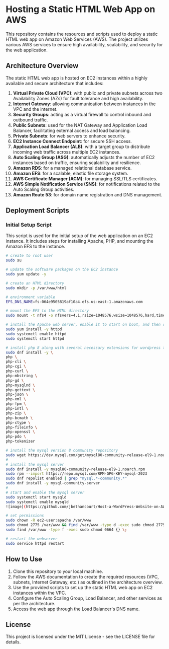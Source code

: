 # Hosting a Static HTML Web App on AWS

This repository contains the resources and scripts used to deploy a static HTML web app on Amazon Web Services (AWS). The project utilizes various AWS services to ensure high availability, scalability, and security for the web application.

## Architecture Overview

The static HTML web app is hosted on EC2 instances within a highly available and secure architecture that includes:

1. **Virtual Private Cloud (VPC)**: with public and private subnets across two Availability Zones (AZs) for fault tolerance and high availability.
2. **Internet Gateway**: allowing communication between instances in the VPC and the internet.
3. **Security Groups**: acting as a virtual firewall to control inbound and outbound traffic.
4. **Public Subnets**: used for the NAT Gateway and Application Load Balancer, facilitating external access and load balancing.
5. **Private Subnets**: for web servers to enhance security.
6. **EC2 Instance Connect Endpoint**: for secure SSH access.
7. **Application Load Balancer (ALB)**: with a target group to distribute incoming web traffic across multiple EC2 instances.
8. **Auto Scaling Group (ASG)**: automatically adjusts the number of EC2 instances based on traffic, ensuring scalability and resilience.
9. **Amazon RDS**: for a managed relational database service.
10. **Amazon EFS**: for a scalable, elastic file storage system.
11. **AWS Certificate Manager (ACM)**: for managing SSL/TLS certificates.
12. **AWS Simple Notification Service (SNS)**: for notifications related to the Auto Scaling Group activities.
13. **Amazon Route 53**: for domain name registration and DNS management.

## Deployment Scripts

### Initial Setup Script

This script is used for the initial setup of the web application on an EC2 instance. It includes steps for installing Apache, PHP, and mounting the Amazon EFS to the instance.

```bash
# create to root user
sudo su

# update the software packages on the EC2 instance 
sudo yum update -y

# create an HTML directory 
sudo mkdir -p /var/www/html

# environment variable
EFS_DNS_NAME=fs-064e9505819af10a4.efs.us-east-1.amazonaws.com

# mount the EFS to the HTML directory 
sudo mount -t nfs4 -o nfsvers=4.1,rsize=1048576,wsize=1048576,hard,timeo=600,retrans=2,noresvport "$EFS_DNS_NAME":/ /var/www/html

# install the Apache web server, enable it to start on boot, and then start the server immediately
sudo yum install -y httpd
sudo systemctl enable httpd 
sudo systemctl start httpd

# install php 8 along with several necessary extensions for wordpress to run
sudo dnf install -y \
php \
php-cli \
php-cgi \
php-curl \
php-mbstring \
php-gd \
php-mysqlnd \
php-gettext \
php-json \
php-xml \
php-fpm \
php-intl \
php-zip \
php-bcmath \
php-ctype \
php-fileinfo \
php-openssl \
php-pdo \
php-tokenizer

# install the mysql version 8 community repository
sudo wget https://dev.mysql.com/get/mysql80-community-release-el9-1.noarch.rpm 
#
# install the mysql server
sudo dnf install -y mysql80-community-release-el9-1.noarch.rpm 
sudo rpm --import https://repo.mysql.com/RPM-GPG-KEY-mysql-2023
sudo dnf repolist enabled | grep "mysql.*-community.*"
sudo dnf install -y mysql-community-server 
#
# start and enable the mysql server
sudo systemctl start mysqld
sudo systemctl enable mysqld
![image](https://github.com/jbethancourt/Host-a-WordPress-Website-on-AWS/assets/45579396/b7c3819e-afa4-4878-a7a4-431e7bcdbb8a)

# set permissions
sudo chown -R ec2-user:apache /var/www
sudo chmod 2775 /var/www && find /var/www -type d -exec sudo chmod 2775 {} \;
sudo find /var/www -type f -exec sudo chmod 0664 {} \;

# restart the webserver
sudo service httpd restart
```

## How to Use

1. Clone this repository to your local machine.
2. Follow the AWS documentation to create the required resources (VPC, subnets, Internet Gateway, etc.) as outlined in the architecture overview.
3. Use the provided scripts to set up the static HTML web app on EC2 instances within the VPC.
4. Configure the Auto Scaling Group, Load Balancer, and other services as per the architecture.
5. Access the web app through the Load Balancer's DNS name.

## License

This project is licensed under the MIT License - see the LICENSE file for details.
